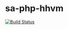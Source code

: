 sa-php-hhvm
===========

[![Build Status](https://travis-ci.org/softasap/sa-php-hhvm.svg?branch=master)](https://travis-ci.org/softasap/sa-php-hhvm)


